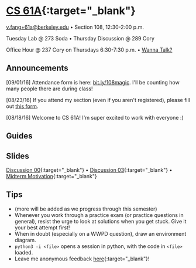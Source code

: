 # [CS 61A](http://www.cs61a.org){:target="_blank"}
[v.fang+61a@berkeley.edu](mailto:v.fang+61a@berkeley.edu) • Section 108,
12:30-2:00 p.m.

Tuesday Lab @ 273 Soda • Thursday Discussion @ 289 Cory

Office Hour @ 237 Cory on Thursdays 6:30-7:30 p.m. • <a href="#appt" id="appointment">Wanna Talk?</a>

## Announcements
[09/01/16] Attendance form is here: [bit.ly/108magic](http://bit.ly/108magic). I'll be counting how many people there are during class! <i class="em em-eyes"></i>

[08/23/16] If you attend my section (even if you aren't registered), please fill
out [this form](https://docs.google.com/forms/d/e/1FAIpQLSe8iTZObaLCmaB7Xd4JdUK8YPLnJpVkKY1nPgP1SnY5t1Hi2g/viewform).

[08/18/16] Welcome to CS 61A! I'm super excited to work with everyone :)

## Guides

## Slides
[Discussion 00](https://docs.google.com/presentation/d/1jOAfYvEztmnq1oAVojf-QnzuK7zr_1T3k22Be5xa3lI/present?slide=id.p){:target="_blank"} • [Discussion 03](https://docs.google.com/presentation/d/1QwGW9wT4VEHVinpvj8zI_uxfaYZMYVNe6KOSgWXdfMU/present?slide=id.p){:target="_blank"} • [Midterm Motivation](https://docs.google.com/presentation/d/1ZPdJylf6lRqu-w2fd-k_qy5byN504ppk553TiGq6Wpc/present?slide=id.p){:target="_blank"}

## Tips
* (more will be added as we progress through this semester)
* Whenever you work through a practice exam (or practice questions in general),
  resist the urge to look at solutions when you get stuck. Give it your best
  attempt first!
* When in doubt (especially on a WWPD question), draw an environment diagram.
* `python3 -i <file>` opens a session in python, with the code in `<file>`
  loaded.
* Leave me anonymous feedback [here](https://docs.google.com/forms/d/1j2WmiTn4cWmJqtrFQk5J4NOGAbJINWJpAJDQ3TDtucI/viewform){:target="_blank"}!
